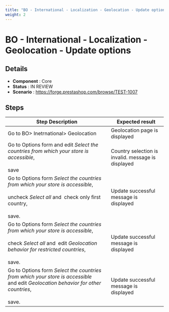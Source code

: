 ```yaml
---
title: "BO - International - Localization - Geolocation - Update options"
weight: 2
---
```


# BO - International - Localization - Geolocation - Update options
## Details
* **Component** : Core
* **Status** : IN REVIEW
* **Scenario** : https://forge.prestashop.com/browse/TEST-1007

## Steps
| Step Description | Expected result |
| ----- | ----- |
| Go to BO> Inetrnational> Geolocation | Geolocation page is displayed |
| Go to Options form and edit *Select the countries from which your store is accessible*,<br><br>save | Country selection is invalid. message is displayed |
| Go to Options form *Select the countries from which your store is accessible*,<br><br>uncheck *Select all* and  check only first country,<br><br>save. | Update successful message is displayed |
| Go to Options form *Select the countries from which your store is accessible*,<br><br>check *Select all* and  edit *Geolocation behavior for restricted countries*,<br><br>save. | Update successful message is displayed |
| Go to Options form *Select the countries from which your store is accessible* and edit *Geolocation behavior for other countries*,<br><br>save. | Update successful message is displayed |
